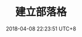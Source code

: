 ---
layout: post
title: "建立部落格"
categories: TECH
tag: 
date: 2018-04-08 22:23:51 UTC+8 
last_modified_at: 2018-04-08 22:23:51 UTC+8 
---